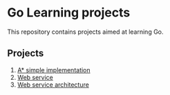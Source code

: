 # Go Learning projects

This repository contains projects aimed at learning Go. 

## Projects

1. [A* simple implementation](./astar/README.md)
2. [Web service](./webservice/README.md)
3. [Web service architecture](./webservice_architecture/README.md)
